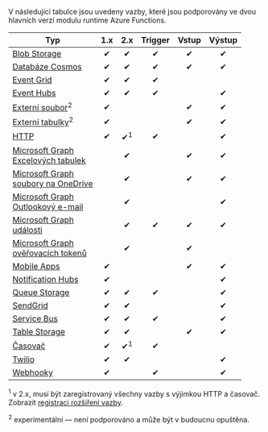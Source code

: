 V následující tabulce jsou uvedeny vazby, které jsou podporovány ve dvou hlavních verzí modulu runtime Azure Functions.

| Typ | 1.x | 2.x | Trigger | Vstup | Výstup |  
| ---- | :-: | :-: | :------: | :---: | :----: |
| [Blob Storage](../articles/azure-functions/functions-bindings-storage-blob.md)          |✔|✔|✔|✔|✔|  
| [Databáze Cosmos](../articles/azure-functions/functions-bindings-documentdb.md)               |✔|✔|✔|✔|✔|  
| [Event Grid](../articles/azure-functions/functions-bindings-event-grid.md)              |✔|✔|✔| | |  
| [Event Hubs](../articles/azure-functions/functions-bindings-event-hubs.md)              |✔|✔|✔| |✔|  
| [Externí soubor](../articles/azure-functions/functions-bindings-external-file.md)<sup>2</sup>    |✔|| |✔|✔|  
| [Externí tabulky](../articles/azure-functions/functions-bindings-external-table.md)<sup>2</sup>  |✔|| |✔|✔|  
| [HTTP](../articles/azure-functions/functions-bindings-http-webhook.md)             |✔|✔<sup>1</sup>|✔| |✔|
| [Microsoft Graph<br/>Excelových tabulek](../articles/azure-functions/functions-bindings-microsoft-graph.md)   ||✔| |✔|✔|
| [Microsoft Graph<br/>soubory na OneDrive](../articles/azure-functions/functions-bindings-microsoft-graph.md) ||✔| |✔|✔|
| [Microsoft Graph<br/>Outlookový e-mail](../articles/azure-functions/functions-bindings-microsoft-graph.md)  ||✔| | |✔|
| [Microsoft Graph<br/>události](../articles/azure-functions/functions-bindings-microsoft-graph.md)         ||✔|✔|✔|✔|
| [Microsoft Graph<br/>ověřovacích tokenů](../articles/azure-functions/functions-bindings-microsoft-graph.md)    ||✔| |✔| |
| [Mobile Apps](../articles/azure-functions/functions-bindings-mobile-apps.md)             |✔| | |✔|✔|  
| [Notification Hubs](../articles/azure-functions/functions-bindings-notification-hubs.md) |✔|| | |✔|
| [Queue Storage](../articles/azure-functions/functions-bindings-storage-queue.md)         |✔|✔|✔| |✔|  
| [SendGrid](../articles/azure-functions/functions-bindings-sendgrid.md)                   |✔|✔| | |✔|
| [Service Bus](../articles/azure-functions/functions-bindings-service-bus.md)             |✔|✔|✔| |✔|  
| [Table Storage](../articles/azure-functions/functions-bindings-storage-table.md)         |✔|✔| |✔|✔|  
| [Časovač](../articles/azure-functions/functions-bindings-timer.md)                         |✔|✔<sup>1</sup>|✔| | |
| [Twilio](../articles/azure-functions/functions-bindings-twilio.md)                       |✔|✔| | |✔|
| [Webhooky](../articles/azure-functions/functions-bindings-http-webhook.md)             |✔||✔| |✔|
  
<sup>1</sup> v 2.x, musí být zaregistrovaný všechny vazby s výjimkou HTTP a časovač. Zobrazit [registraci rozšíření vazby](../articles/azure-functions/functions-triggers-bindings.md#register-binding-extensions).

<sup>2</sup> experimentální &mdash; není podporováno a může být v budoucnu opuštěna.
